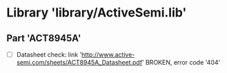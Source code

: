 # Library 'library/ActiveSemi.lib'

## Part 'ACT8945A'
- [ ] Datasheet check: link 'http://www.active-semi.com/sheets/ACT8945A_Datasheet.pdf' BROKEN, error code '404'

